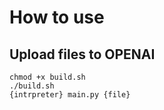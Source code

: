# How to use 
## Upload files to OPENAI

```
chmod +x build.sh
./build.sh
{intrpreter} main.py {file}
```
